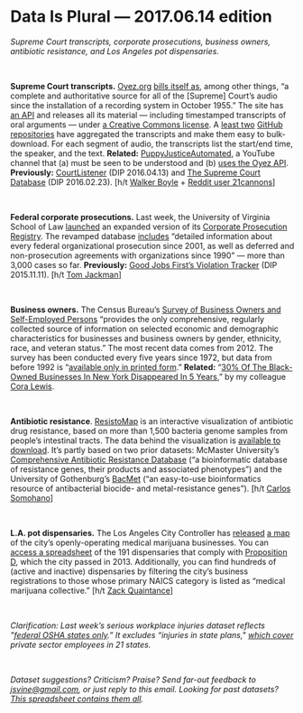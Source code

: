 Data Is Plural — 2017.06.14 edition
===================================

*Supreme Court transcripts, corporate prosecutions, business owners, antibiotic resistance, and Los Angeles pot dispensaries.*

&nbsp;

**Supreme Court transcripts.** [Oyez.org](https://www.oyez.org/) [bills itself as](https://www.oyez.org/about), among other things, “a complete and authoritative source for all of the [Supreme] Court’s audio since the installation of a recording system in October 1955.” The site has [an API](https://api.oyez.org) and releases all its material — including timestamped transcripts of oral arguments — under [a Creative Commons license](https://www.oyez.org/license). A [least two](https://github.com/walkerdb/supreme_court_transcripts/) [GitHub repositories](https://github.com/free-law-coalition/oyez-scotus) have aggregated the transcripts and make them easy to bulk-download. For each segment of audio, the transcripts list the start/end time, the speaker, and the text. **Related:** [PuppyJusticeAutomated](https://www.youtube.com/c/PuppyJusticeAutomated), a YouTube channel that (a) must be seen to be understood and (b) [uses the Oyez API](https://github.com/ALSchwalm/PuppyJusticeAutomated). **Previously:** [CourtListener](https://tinyletter.com/data-is-plural/letters/data-is-plural-2016-04-13-edition) (DIP 2016.04.13) and [The Supreme Court Database](https://tinyletter.com/data-is-plural/letters/data-is-plural-2016-02-23-edition) (DIP 2016.02.23). [h/t [Walker Boyle](https://github.com/walkerdb) + [Reddit user 21cannons](https://www.reddit.com/r/datasets/comments/6epse3/all_existing_supreme_court_oral_argument/)]

&nbsp;

**Federal corporate prosecutions.** Last week, the University of Virginia School of Law [launched](http://content.law.virginia.edu/news/201706/go-resource-researching-corporate-prosecution-just-got-more-powerful) an expanded version of its [Corporate Prosecution Registry](http://lib.law.virginia.edu/Garrett/corporate-prosecution-registry/index.html). The revamped database [includes](http://lib.law.virginia.edu/Garrett/corporate-prosecution-registry/about.html) “detailed information about every federal organizational prosecution since 2001, as well as deferred and non-prosecution agreements with organizations since 1990” — more than 3,000 cases so far. **Previously:** [Good Jobs First’s Violation Tracker](https://tinyletter.com/data-is-plural/letters/data-is-plural-2015-11-11-edition) (DIP 2015.11.11). [h/t [Tom Jackman](https://www.washingtonpost.com/news/true-crime/wp/2017/06/05/new-database-of-rarely-tracked-corporate-crime-prosecutions-launches-today/)]

&nbsp;

**Business owners.** The Census Bureau’s [Survey of Business Owners and Self-Employed Persons](https://www.census.gov/programs-surveys/sbo/about.html) “provides the only comprehensive, regularly collected source of information on selected economic and demographic characteristics for businesses and business owners by gender, ethnicity, race, and veteran status.” The most recent data comes from 2012. The survey has been conducted every five years since 1972, but data from before 1992 is “[available only in printed form](https://www.census.gov/programs-surveys/sbo/data.html).” **Related:** “[30% Of The Black-Owned Businesses In New York Disappeared In 5 Years](https://www.buzzfeed.com/coralewis/in-5-years-new-york-lost-30-of-its-black-owned-businesses),” by my colleague [Cora Lewis](https://twitter.com/cora).

&nbsp;

**Antibiotic resistance**. [ResistoMap](http://resistomap.rcpcm.org/) is an interactive visualization of antibiotic drug resistance, based on more than 1,500 bacteria genome samples from people’s intestinal tracts. The data behind the visualization is [available to download](https://figshare.com/s/081a528b7ad55725a2ae). It’s partly based on two prior datasets: McMaster University’s [Comprehensive Antibiotic Resistance Database](https://card.mcmaster.ca/) (“a bioinformatic database of resistance genes, their products and associated phenotypes”) and the University of Gothenburg’s [BacMet](http://bacmet.biomedicine.gu.se/index.html) (“an easy-to-use bioinformatics resource of antibacterial biocide- and metal-resistance genes”). [h/t [Carlos Somohano](https://www.getrevue.co/profile/datamachina/issues/data-machina-issue-119-61138)]

&nbsp;

**L.A. pot dispensaries.** The Los Angeles City Controller has [released](http://www.lacontroller.org/mjrelease) [a map](http://lacontroller.maps.arcgis.com/apps/Cascade/index.html?appid=8737a0a6f867495d93b6ba484eaf8cbc) of the city’s openly-operating medical marijuana businesses. You can [access a spreadsheet](https://controllerdata.lacity.org/Revenue/191-Prop-D-Compliant-Medical-Marijuana-Businesses/vva2-przx/) of the 191 dispensaries that comply with [Proposition D](https://ballotpedia.org/City_of_Los_Angeles_Medical_Marijuana_Dispensaries,_Measures_D,_E_and_F_(May_2013)), which the city passed in 2013. Additionally, you can find hundreds of (active and inactive) dispensaries by filtering the city’s business registrations to those whose primary NAICS category is listed as “medical marijuana collective.” [h/t [Zack Quaintance](http://www.govtech.com/civic/Whats-New-in-Civic-Tech-App-Foster-Support-for-Kentucky-Fiber-Initiative.html)]

&nbsp;

*Clarification: Last week’s serious workplace injuries dataset reflects "[federal OSHA states only](https://www.osha.gov/severeinjury/index.html).” It excludes “injuries in state plans," [which cover](https://www.osha.gov/dcsp/osp/) private sector employees in 21 states.*

&nbsp;

*Dataset suggestions? Criticism? Praise? Send far-out feedback to <jsvine@gmail.com>, or just reply to this email. Looking for past datasets? [This spreadsheet contains them all](https://docs.google.com/spreadsheets/d/1wZhPLMCHKJvwOkP4juclhjFgqIY8fQFMemwKL2c64vk).*